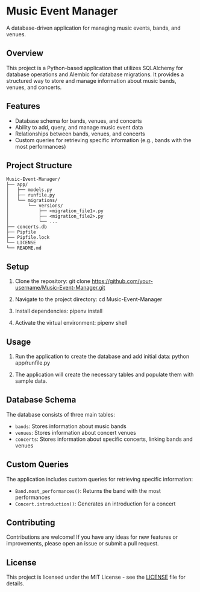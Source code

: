 # Music Event Manager

A database-driven application for managing music events, bands, and venues.

## Overview

This project is a Python-based application that utilizes SQLAlchemy for database operations and Alembic for database migrations. It provides a structured way to store and manage information about music bands, venues, and concerts.

## Features

- Database schema for bands, venues, and concerts
- Ability to add, query, and manage music event data
- Relationships between bands, venues, and concerts
- Custom queries for retrieving specific information (e.g., bands with the most performances)

## Project Structure

```
Music-Event-Manager/
├── app/
│   ├── models.py
│   ├── runfile.py
│   └── migrations/
│       └── versions/
│           ├── <migration_file1>.py
│           ├── <migration_file2>.py
│           └── ...
├── concerts.db
├── Pipfile
├── Pipfile.lock
└── LICENSE
└── README.md
```

## Setup

1. Clone the repository:
git clone https://github.com/your-username/Music-Event-Manager.git


2. Navigate to the project directory:
cd Music-Event-Manager


3. Install dependencies:
pipenv install


4. Activate the virtual environment:
pipenv shell


## Usage

1. Run the application to create the database and add initial data:
python app/runfile.py


2. The application will create the necessary tables and populate them with sample data.

## Database Schema

The database consists of three main tables:

- `bands`: Stores information about music bands
- `venues`: Stores information about concert venues
- `concerts`: Stores information about specific concerts, linking bands and venues

## Custom Queries

The application includes custom queries for retrieving specific information:

- `Band.most_performances()`: Returns the band with the most performances
- `Concert.introduction()`: Generates an introduction for a concert

## Contributing

Contributions are welcome! If you have any ideas for new features or improvements, please open an issue or submit a pull request.

## License

This project is licensed under the MIT License - see the [LICENSE](LICENSE) file for details.
